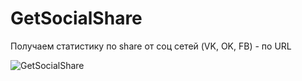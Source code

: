 # GetSocialShare
Получаем статистику по share от соц сетей (VK, OK, FB) - по URL

![GetSocialShare](http://img-fotki.yandex.ru/get/113457/77677229.82/0_a931f_dc04aa6d_orig.png)
